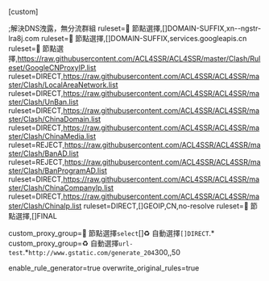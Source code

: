 [custom]

;解決DNS洩露，無分流群組
ruleset=🚀 節點選擇,[]DOMAIN-SUFFIX,xn--ngstr-lra8j.com
ruleset=🚀 節點選擇,[]DOMAIN-SUFFIX,services.googleapis.cn
ruleset=🚀 節點選擇,https://raw.githubusercontent.com/ACL4SSR/ACL4SSR/master/Clash/Ruleset/GoogleCNProxyIP.list
ruleset=DIRECT,https://raw.githubusercontent.com/ACL4SSR/ACL4SSR/master/Clash/LocalAreaNetwork.list
ruleset=DIRECT,https://raw.githubusercontent.com/ACL4SSR/ACL4SSR/master/Clash/UnBan.list
ruleset=DIRECT,https://raw.githubusercontent.com/ACL4SSR/ACL4SSR/master/Clash/ChinaDomain.list
ruleset=DIRECT,https://raw.githubusercontent.com/ACL4SSR/ACL4SSR/master/Clash/ChinaMedia.list
ruleset=REJECT,https://raw.githubusercontent.com/ACL4SSR/ACL4SSR/master/Clash/BanAD.list
ruleset=REJECT,https://raw.githubusercontent.com/ACL4SSR/ACL4SSR/master/Clash/BanProgramAD.list
ruleset=DIRECT,https://raw.githubusercontent.com/ACL4SSR/ACL4SSR/master/Clash/ChinaCompanyIp.list
ruleset=DIRECT,https://raw.githubusercontent.com/ACL4SSR/ACL4SSR/master/Clash/ChinaIp.list
ruleset=DIRECT,[]GEOIP,CN,no-resolve
ruleset=🚀 節點選擇,[]FINAL

custom_proxy_group=🚀 節點選擇`select`[]♻️ 自動選擇`[]DIRECT`.*
custom_proxy_group=♻️ 自動選擇`url-test`.*`http://www.gstatic.com/generate_204`300,,50

enable_rule_generator=true
overwrite_original_rules=true

